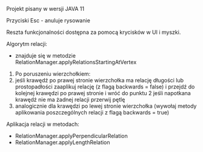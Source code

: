 Projekt pisany w wersji JAVA 11

Przyciski
Esc - anuluje rysowanie

Reszta funkcjonalności dostępna za pomocą krycisków w UI i myszki.

Algorytm relacji:
- znajduje się w metodzie RelationManager.applyRelationsStartingAtVertex
1. Po poruszeniu wierzchołkiem:
2. jeśli krawędź po prawej stronie wierzchołka ma relację długości lub 
prostopadłości zaaplikuj relację (z flagą backwards = false) i przejdź 
do kolejnej krawędzi po prawej stronie i wróć do punktu 2 jeśli napotkana 
krawędź nie ma żadnej relacji przerwij pętlę
4. analogicznie dla krawędzi po lewej stronie wierzchołka
(wywołaj metody aplikowania poszczególnych relacji z flagą backwards = true)

Aplikacja relacji w metodach:
- RelationManager.applyPerpendicularRelation
- RelationManager.applyLengthRelation
